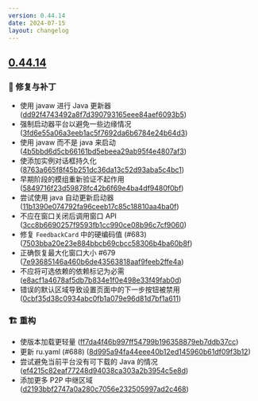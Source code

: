 ```yaml
---
version: 0.44.14
date: 2024-07-15
layout: changelog
---
```

## [0.44.14](#0.44.14)
### 🐛 修复与补丁

- 使用 javaw 进行 Java 更新器 ([dd92f4743492a8f7d390793165eee84aef6093b5](https://github.com/Voxelum/x-minecraft-launcher/commit/dd92f4743492a8f7d390793165eee84aef6093b5))
- 强制启动器平台以避免一些边缘情况 ([3fd6e55a06a3eeb1ac5f7692da6b6784e24b64d3](https://github.com/Voxelum/x-minecraft-launcher/commit/3fd6e55a06a3eeb1ac5f7692da6b6784e24b64d3))
- 使用 javaw 而不是 java 来启动 ([4b5bbd6d5cb66161bd5ebeea29ab95f4e4807af3](https://github.com/Voxelum/x-minecraft-launcher/commit/4b5bbd6d5cb66161bd5ebeea29ab95f4e4807af3))
- 使添加实例对话框持久化 ([8763a665f8f45b251dc36da13c52d93aba5c4bc1](https://github.com/Voxelum/x-minecraft-launcher/commit/8763a665f8f45b251dc36da13c52d93aba5c4bc1))
- 早期阶段的模组重新验证不起作用 ([5849716f23d59878fc42b6f69e4ba4df9480f0bf](https://github.com/Voxelum/x-minecraft-launcher/commit/5849716f23d59878fc42b6f69e4ba4df9480f0bf))
- 尝试使用 java 自动更新启动器 ([11b1390e074792fa96ceeb17c85c18810aa4ba0f](https://github.com/Voxelum/x-minecraft-launcher/commit/11b1390e074792fa96ceeb17c85c18810aa4ba0f))
- 不应在窗口关闭后调用窗口 API ([3cc8b6690257f9593fb1cc990ce08b96c7cf9060](https://github.com/Voxelum/x-minecraft-launcher/commit/3cc8b6690257f9593fb1cc990ce08b96c7cf9060))
- 修复 `FeedbackCard` 中的硬编码值 (#683) ([7503bba20e23e884bbcb69cbcc58306b4ba60b8f](https://github.com/Voxelum/x-minecraft-launcher/commit/7503bba20e23e884bbcb69cbcc58306b4ba60b8f))
- 正确恢复最大化窗口大小 #679 ([7e93685146a460b6de43563818aaf9feeb2ffe4a](https://github.com/Voxelum/x-minecraft-launcher/commit/7e93685146a460b6de43563818aaf9feeb2ffe4a))
- 不应将可选依赖的依赖标记为必需 ([e8acf1a4678af5db7b834e1f0e498e33f49fab0d](https://github.com/Voxelum/x-minecraft-launcher/commit/e8acf1a4678af5db7b834e1f0e498e33f49fab0d))
- 错误的默认区域导致设置页面中的下一步按钮被禁用 ([0cbf35d38c0934abc0fb1a079e96d81d7bf1a611](https://github.com/Voxelum/x-minecraft-launcher/commit/0cbf35d38c0934abc0fb1a079e96d81d7bf1a611))
### 🏗️ 重构

- 使版本加载更轻量 ([ff7da4f46b997ff54799b196358879eb7ddb37cc](https://github.com/Voxelum/x-minecraft-launcher/commit/ff7da4f46b997ff54799b196358879eb7ddb37cc))
- 更新 ru.yaml (#688) ([8d995a94fa44eee40b12ed145960b61df09f3b12](https://github.com/Voxelum/x-minecraft-launcher/commit/8d995a94fa44eee40b12ed145960b61df09f3b12))
- 尝试避免当前平台没有可下载的 Java 的情况 ([ef4215c82eaf77248d94038ca303a2b3954c5e8d](https://github.com/Voxelum/x-minecraft-launcher/commit/ef4215c82eaf77248d94038ca303a2b3954c5e8d))
- 添加更多 P2P 中继区域 ([d2193bbf2747a0a280c7056e232505997ad2c468](https://github.com/Voxelum/x-minecraft-launcher/commit/d2193bbf2747a0a280c7056e232505997ad2c468))